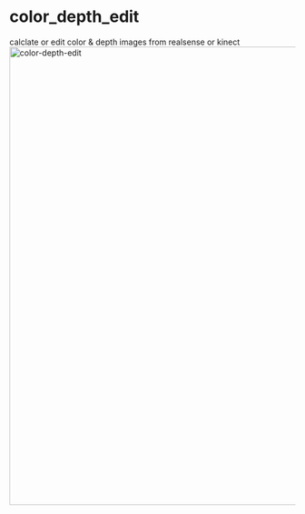 # color_depth_edit
calclate or edit color &amp; depth images from realsense or kinect
<img width="806" alt="color-depth-edit" src="https://user-images.githubusercontent.com/45028425/48907984-6c168180-eeac-11e8-9f89-f4cdedbddd98.png">
